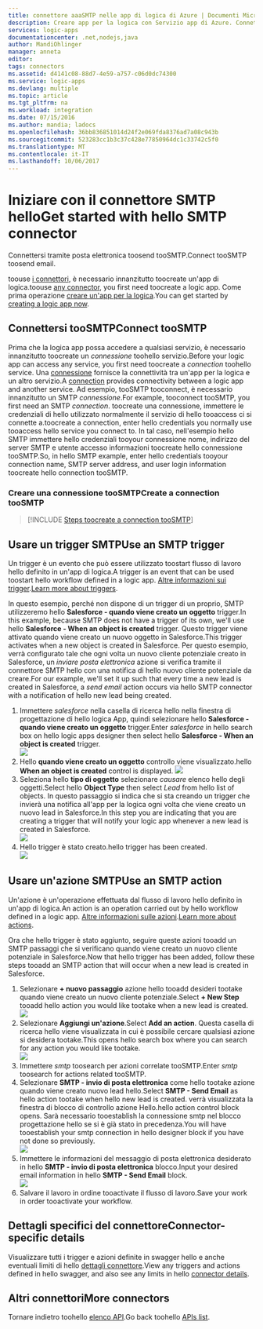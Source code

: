```yaml
---
title: connettore aaaSMTP nelle app di logica di Azure | Documenti Microsoft
description: Creare app per la logica con Servizio app di Azure. Connettersi tramite posta elettronica toosend tooSMTP.
services: logic-apps
documentationcenter: .net,nodejs,java
author: MandiOhlinger
manager: anneta
editor: 
tags: connectors
ms.assetid: d4141c08-88d7-4e59-a757-c06d0dc74300
ms.service: logic-apps
ms.devlang: multiple
ms.topic: article
ms.tgt_pltfrm: na
ms.workload: integration
ms.date: 07/15/2016
ms.author: mandia; ladocs
ms.openlocfilehash: 36bb836851014d24f2e069fda8376ad7a08c943b
ms.sourcegitcommit: 523283cc1b3c37c428e77850964dc1c33742c5f0
ms.translationtype: MT
ms.contentlocale: it-IT
ms.lasthandoff: 10/06/2017
---
```

# <a name="get-started-with-hello-smtp-connector"></a><span data-ttu-id="4e906-104">Iniziare con il connettore SMTP hello</span><span class="sxs-lookup"><span data-stu-id="4e906-104">Get started with hello SMTP connector</span></span>
<span data-ttu-id="4e906-105">Connettersi tramite posta elettronica toosend tooSMTP.</span><span class="sxs-lookup"><span data-stu-id="4e906-105">Connect tooSMTP toosend email.</span></span>

<span data-ttu-id="4e906-106">toouse [i connettori](apis-list.md), è necessario innanzitutto toocreate un'app di logica.</span><span class="sxs-lookup"><span data-stu-id="4e906-106">toouse [any connector](apis-list.md), you first need toocreate a logic app.</span></span> <span data-ttu-id="4e906-107">Come prima operazione [creare un'app per la logica](../logic-apps/logic-apps-create-a-logic-app.md).</span><span class="sxs-lookup"><span data-stu-id="4e906-107">You can get started by [creating a logic app now](../logic-apps/logic-apps-create-a-logic-app.md).</span></span>

## <a name="connect-toosmtp"></a><span data-ttu-id="4e906-108">Connettersi tooSMTP</span><span class="sxs-lookup"><span data-stu-id="4e906-108">Connect tooSMTP</span></span>
<span data-ttu-id="4e906-109">Prima che la logica app possa accedere a qualsiasi servizio, è necessario innanzitutto toocreate un *connessione* toohello servizio.</span><span class="sxs-lookup"><span data-stu-id="4e906-109">Before your logic app can access any service, you first need toocreate a *connection* toohello service.</span></span> <span data-ttu-id="4e906-110">Una [connessione](connectors-overview.md) fornisce la connettività tra un'app per la logica e un altro servizio.</span><span class="sxs-lookup"><span data-stu-id="4e906-110">A [connection](connectors-overview.md) provides connectivity between a logic app and another service.</span></span> <span data-ttu-id="4e906-111">Ad esempio, tooSMTP tooconnect, è necessario innanzitutto un SMTP *connessione*.</span><span class="sxs-lookup"><span data-stu-id="4e906-111">For example, tooconnect tooSMTP, you first need an SMTP *connection*.</span></span> <span data-ttu-id="4e906-112">toocreate una connessione, immettere le credenziali di hello utilizzato normalmente il servizio di hello tooaccess ci si connette a.</span><span class="sxs-lookup"><span data-stu-id="4e906-112">toocreate a connection, enter hello credentials you normally use tooaccess hello service you connect to.</span></span> <span data-ttu-id="4e906-113">In tal caso, nell'esempio hello SMTP immettere hello credenziali tooyour connessione nome, indirizzo del server SMTP e utente accesso informazioni toocreate hello connessione tooSMTP.</span><span class="sxs-lookup"><span data-stu-id="4e906-113">So, in hello SMTP example, enter hello credentials tooyour connection name, SMTP server address, and user login information toocreate hello connection tooSMTP.</span></span>  

### <a name="create-a-connection-toosmtp"></a><span data-ttu-id="4e906-114">Creare una connessione tooSMTP</span><span class="sxs-lookup"><span data-stu-id="4e906-114">Create a connection tooSMTP</span></span>
> [!INCLUDE [Steps toocreate a connection tooSMTP](../../includes/connectors-create-api-smtp.md)]
> 
> 

## <a name="use-an-smtp-trigger"></a><span data-ttu-id="4e906-115">Usare un trigger SMTP</span><span class="sxs-lookup"><span data-stu-id="4e906-115">Use an SMTP trigger</span></span>
<span data-ttu-id="4e906-116">Un trigger è un evento che può essere utilizzato toostart flusso di lavoro hello definito in un'app di logica.</span><span class="sxs-lookup"><span data-stu-id="4e906-116">A trigger is an event that can be used toostart hello workflow defined in a logic app.</span></span> <span data-ttu-id="4e906-117">[Altre informazioni sui trigger](../logic-apps/logic-apps-what-are-logic-apps.md#logic-app-concepts).</span><span class="sxs-lookup"><span data-stu-id="4e906-117">[Learn more about triggers](../logic-apps/logic-apps-what-are-logic-apps.md#logic-app-concepts).</span></span>

<span data-ttu-id="4e906-118">In questo esempio, perché non dispone di un trigger di un proprio, SMTP utilizzeremo hello **Salesforce - quando viene creato un oggetto** trigger.</span><span class="sxs-lookup"><span data-stu-id="4e906-118">In this example, because SMTP does not have a trigger of its own, we'll use hello **Salesforce - When an object is created** trigger.</span></span> <span data-ttu-id="4e906-119">Questo trigger viene attivato quando viene creato un nuovo oggetto in Salesforce.</span><span class="sxs-lookup"><span data-stu-id="4e906-119">This trigger activates when a new object is created in Salesforce.</span></span> <span data-ttu-id="4e906-120">Per questo esempio, verrà configurato tale che ogni volta un nuovo cliente potenziale creato in Salesforce, un *inviare posta elettronica* azione si verifica tramite il connettore SMTP hello con una notifica di hello nuovo cliente potenziale da creare.</span><span class="sxs-lookup"><span data-stu-id="4e906-120">For our example, we'll set it up such that every time a new lead is created in Salesforce, a *send email* action occurs via hello SMTP connector with a notification of hello new lead being created.</span></span>

1. <span data-ttu-id="4e906-121">Immettere *salesforce* nella casella di ricerca hello nella finestra di progettazione di hello logica App, quindi selezionare hello **Salesforce - quando viene creato un oggetto** trigger.</span><span class="sxs-lookup"><span data-stu-id="4e906-121">Enter *salesforce* in hello search box on hello logic apps designer then select hello **Salesforce - When an object is created** trigger.</span></span>  
   ![](../../includes/media/connectors-create-api-salesforce/trigger-1.png)  
2. <span data-ttu-id="4e906-122">Hello **quando viene creato un oggetto** controllo viene visualizzato.</span><span class="sxs-lookup"><span data-stu-id="4e906-122">hello **When an object is created** control is displayed.</span></span>
   ![](../../includes/media/connectors-create-api-salesforce/trigger-2.png)  
3. <span data-ttu-id="4e906-123">Seleziona hello **tipo di oggetto** selezionare *causare* elenco hello degli oggetti.</span><span class="sxs-lookup"><span data-stu-id="4e906-123">Select hello **Object Type** then select *Lead* from hello list of objects.</span></span> <span data-ttu-id="4e906-124">In questo passaggio si indica che si sta creando un trigger che invierà una notifica all'app per la logica ogni volta che viene creato un nuovo lead in Salesforce.</span><span class="sxs-lookup"><span data-stu-id="4e906-124">In this step you are indicating that you are creating a trigger that will notify your logic app whenever a new lead is created in Salesforce.</span></span>  
   ![](../../includes/media/connectors-create-api-salesforce/trigger3.png)  
4. <span data-ttu-id="4e906-125">Hello trigger è stato creato.</span><span class="sxs-lookup"><span data-stu-id="4e906-125">hello trigger has been created.</span></span>  
   ![](../../includes/media/connectors-create-api-salesforce/trigger-4.png)  

## <a name="use-an-smtp-action"></a><span data-ttu-id="4e906-126">Usare un'azione SMTP</span><span class="sxs-lookup"><span data-stu-id="4e906-126">Use an SMTP action</span></span>
<span data-ttu-id="4e906-127">Un'azione è un'operazione effettuata dal flusso di lavoro hello definito in un'app di logica.</span><span class="sxs-lookup"><span data-stu-id="4e906-127">An action is an operation carried out by hello workflow defined in a logic app.</span></span> <span data-ttu-id="4e906-128">[Altre informazioni sulle azioni](../logic-apps/logic-apps-what-are-logic-apps.md#logic-app-concepts).</span><span class="sxs-lookup"><span data-stu-id="4e906-128">[Learn more about actions](../logic-apps/logic-apps-what-are-logic-apps.md#logic-app-concepts).</span></span>

<span data-ttu-id="4e906-129">Ora che hello trigger è stato aggiunto, seguire queste azioni tooadd un SMTP passaggi che si verificano quando viene creato un nuovo cliente potenziale in Salesforce.</span><span class="sxs-lookup"><span data-stu-id="4e906-129">Now that hello trigger has been added, follow these steps tooadd an SMTP action that will occur when a new lead is created in Salesforce.</span></span>

1. <span data-ttu-id="4e906-130">Selezionare **+ nuovo passaggio** azione hello tooadd desideri tootake quando viene creato un nuovo cliente potenziale.</span><span class="sxs-lookup"><span data-stu-id="4e906-130">Select **+ New Step** tooadd hello action you would like tootake when a new lead is created.</span></span>  
   ![](../../includes/media/connectors-create-api-salesforce/trigger4.png)  
2. <span data-ttu-id="4e906-131">Selezionare **Aggiungi un'azione**.</span><span class="sxs-lookup"><span data-stu-id="4e906-131">Select **Add an action**.</span></span> <span data-ttu-id="4e906-132">Questa casella di ricerca hello viene visualizzata in cui è possibile cercare qualsiasi azione si desidera tootake.</span><span class="sxs-lookup"><span data-stu-id="4e906-132">This opens hello search box where you can search for any action you would like tootake.</span></span>  
   ![](../../includes/media/connectors-create-api-smtp/using-smtp-action-2.png)  
3. <span data-ttu-id="4e906-133">Immettere *smtp* toosearch per azioni correlate tooSMTP.</span><span class="sxs-lookup"><span data-stu-id="4e906-133">Enter *smtp* toosearch for actions related tooSMTP.</span></span>  
4. <span data-ttu-id="4e906-134">Selezionare **SMTP - invio di posta elettronica** come hello tootake azione quando viene creato nuovo lead hello.</span><span class="sxs-lookup"><span data-stu-id="4e906-134">Select **SMTP - Send Email** as hello action tootake when hello new lead is created.</span></span> <span data-ttu-id="4e906-135">verrà visualizzata la finestra di blocco di controllo azione Hello.</span><span class="sxs-lookup"><span data-stu-id="4e906-135">hello action control block opens.</span></span> <span data-ttu-id="4e906-136">Sarà necessario tooestablish la connessione smtp nel blocco progettazione hello se si è già stato in precedenza.</span><span class="sxs-lookup"><span data-stu-id="4e906-136">You will have tooestablish your smtp connection in hello designer block if you have not done so previously.</span></span>  
   ![](../../includes/media/connectors-create-api-smtp/smtp-2.png)    
5. <span data-ttu-id="4e906-137">Immettere le informazioni del messaggio di posta elettronica desiderato in hello **SMTP - invio di posta elettronica** blocco.</span><span class="sxs-lookup"><span data-stu-id="4e906-137">Input your desired email information in hello **SMTP - Send Email** block.</span></span>  
   ![](../../includes/media/connectors-create-api-smtp/using-smtp-action-4.PNG)  
6. <span data-ttu-id="4e906-138">Salvare il lavoro in ordine tooactivate il flusso di lavoro.</span><span class="sxs-lookup"><span data-stu-id="4e906-138">Save your work in order tooactivate your workflow.</span></span>  

## <a name="connector-specific-details"></a><span data-ttu-id="4e906-139">Dettagli specifici del connettore</span><span class="sxs-lookup"><span data-stu-id="4e906-139">Connector-specific details</span></span>

<span data-ttu-id="4e906-140">Visualizzare tutti i trigger e azioni definite in swagger hello e anche eventuali limiti di hello [dettagli connettore](/connectors/smtpconnector/).</span><span class="sxs-lookup"><span data-stu-id="4e906-140">View any triggers and actions defined in hello swagger, and also see any limits in hello [connector details](/connectors/smtpconnector/).</span></span>

## <a name="more-connectors"></a><span data-ttu-id="4e906-141">Altri connettori</span><span class="sxs-lookup"><span data-stu-id="4e906-141">More connectors</span></span>
<span data-ttu-id="4e906-142">Tornare indietro toohello [elenco API](apis-list.md).</span><span class="sxs-lookup"><span data-stu-id="4e906-142">Go back toohello [APIs list](apis-list.md).</span></span>
